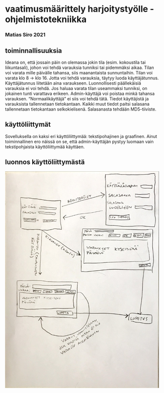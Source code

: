 # vaatimusmäärittely harjoitystyölle - ohjelmistotekniikka  

### Matias Siro 2021 

 

## toiminnallisuuksia 

Ideana on, että jossain päin on olemassa jokin tila (esim. kokoustila tai liikuntasali), johon voi
tehdä varauksia tunniksi tai pidemmäksi aikaa. Tilan voi varata mille päivälle tahansa, siis
maanantaista sunnuntaihin. Tilan voi varata klo 8 -> klo 16. Jotta voi tehdä varauksia, täytyy luoda
käyttäjätunnus. Käyttäjätunnus liitetään aina varaukseen. Luonnollisesti päällekäisiä varauksia
ei voi tehdä. Jos haluaa varata tilan useammaksi tunniksi, on jokainen tunti varattava erikeen.
Admin-käyttäjä voi poistaa minkä tahansa varauksen. “Normaalikäyttäjä” ei siis voi tehdä tätä. 
Tiedot käyttäjistä ja varauksista tallennetaan tietokantaan. Kaikki muut tiedot paitsi salasana
tallennetaan tietokantaan selkokielisenä. Salasanasta tehdään MD5-tiiviste.    

## käyttöliittymät

Sovelluksella on kaksi eri käyttöliittymää: tekstipohajinen ja graafinen. Ainut toiminnallinen ero 
näissä on se, että admin-käyttäjän pystyy luomaan vain tekstipohjaista käyttöliittymää käyttäen.    

## luonnos käyttöliittymästä

![kuvaluonnos käyttöliittymästä](https://github.com/masiro918/ot-harjoitustyo/blob/master/varauskalenteri/dokumentaatio/luonnos_kayttoliittymasta.jpg)  
